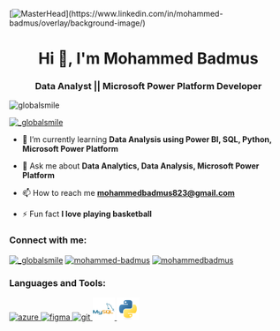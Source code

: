 [![MasterHead](https://1.bp.blogspot.com/-7A4WynwLsM...)](https://www.linkedin.com/in/mohammed-badmus/overlay/background-image/)

<h1 align="center">Hi 👋, I'm Mohammed Badmus</h1>
<h3 align="center">Data Analyst || Microsoft Power Platform Developer</h3>

<p align="left"> <img src="https://komarev.com/ghpvc/?username=globalsmile&label=Profile%20views&color=0e75b6&style=flat" alt="globalsmile" /> </p>

<p align="left"> <a href="https://twitter.com/_globalsmile" target="blank"><img src="https://img.shields.io/twitter/follow/_globalsmile?logo=twitter&style=for-the-badge" alt="_globalsmile" /></a> </p>

- 🌱 I’m currently learning **Data Analysis using Power BI, SQL, Python, Microsoft Power Platform**

- 💬 Ask me about **Data Analytics, Data Analysis, Microsoft Power Platform**

- 📫 How to reach me **mohammedbadmus823@gmail.com**

- ⚡ Fun fact **I love playing basketball**

<h3 align="left">Connect with me:</h3>
<p align="left">
<a href="https://twitter.com/_globalsmile" target="blank"><img align="center" src="https://raw.githubusercontent.com/rahuldkjain/github-profile-readme-generator/master/src/images/icons/Social/twitter.svg" alt="_globalsmile" height="30" width="40" /></a>
<a href="https://linkedin.com/in/mohammed-badmus" target="blank"><img align="center" src="https://raw.githubusercontent.com/rahuldkjain/github-profile-readme-generator/master/src/images/icons/Social/linked-in-alt.svg" alt="mohammed-badmus" height="30" width="40" /></a>
<a href="https://kaggle.com/mohammedbadmus" target="blank"><img align="center" src="https://raw.githubusercontent.com/rahuldkjain/github-profile-readme-generator/master/src/images/icons/Social/kaggle.svg" alt="mohammedbadmus" height="30" width="40" /></a>
</p>

<h3 align="left">Languages and Tools:</h3>
<p align="left"> <a href="https://azure.microsoft.com/en-in/" target="_blank" rel="noreferrer"> <img src="https://www.vectorlogo.zone/logos/microsoft_azure/microsoft_azure-icon.svg" alt="azure" width="40" height="40"/> </a> <a href="https://www.figma.com/" target="_blank" rel="noreferrer"> <img src="https://www.vectorlogo.zone/logos/figma/figma-icon.svg" alt="figma" width="40" height="40"/> </a> <a href="https://git-scm.com/" target="_blank" rel="noreferrer"> <img src="https://www.vectorlogo.zone/logos/git-scm/git-scm-icon.svg" alt="git" width="40" height="40"/> </a> <a href="https://www.mysql.com/" target="_blank" rel="noreferrer"> <img src="https://raw.githubusercontent.com/devicons/devicon/master/icons/mysql/mysql-original-wordmark.svg" alt="mysql" width="40" height="40"/> </a> <a href="https://www.python.org" target="_blank" rel="noreferrer"> <img src="https://raw.githubusercontent.com/devicons/devicon/master/icons/python/python-original.svg" alt="python" width="40" height="40"/> </a> </p>
